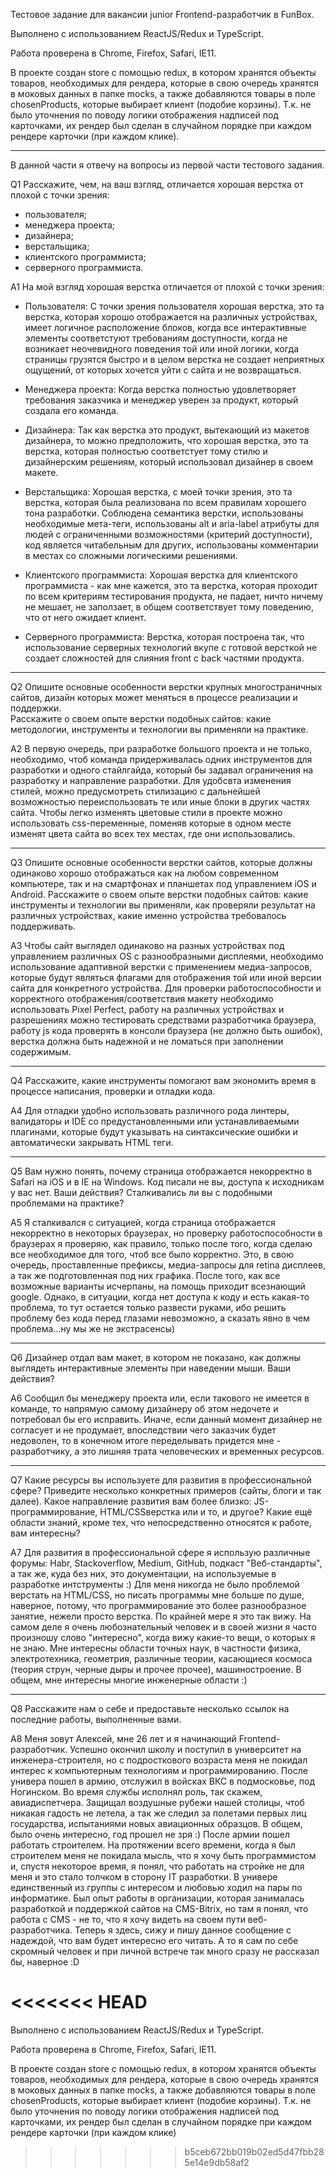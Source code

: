Тестовое задание для вакансии junior Frontend-разработчик в FunBox.

Выполнено с использованием ReactJS/Redux и TypeScript.

Работа проверена в Chrome, Firefox, Safari, IE11.

В проекте создан store с помощью redux, в котором хранятся объекты товаров, необходимых для рендера, которые в свою очередь хранятся в моковых данных в папке mocks, а также добавляются товары в поле chosenProducts, которые выбирает клиент (подобие корзины). Т.к. не было уточнения по поводу логики отображения надписей под карточками, их рендер был сделан в случайном порядке при каждом рендере карточки (при каждом клике).

_____________________________________________________________________
В данной части я отвечу на вопросы из первой части тестового задания.

Q1 Расскажите, чем, на ваш взгляд, отличается хорошая верстка от плохой с точки зрения:

- пользователя;
- менеджера проекта;
- дизайнера;
- верстальщика;
- клиентского программиста;
- серверного программиста.

A1 На мой взгляд хорошая верстка отличается от плохой с точки зрения:

- Пользователя: 
  С точки зрения пользователя хорошая верстка, это та верстка, которая хорошо отображается на различных устройствах, имеет логичное расположение блоков, когда все интерактивные элементы соответстуют требованиям доступности, когда не возникает неочевидного поведения той или иной логики, когда страницы грузятся быстро и в целом верстка не создает неприятных ощущений, от которых хочется уйти с сайта и не возвращаться.

- Менеджера проекта:
  Когда верстка полностью удовлетворяет требования заказчика и менеджер уверен за продукт, который создала его команда.

- Дизайнера:
  Так как верстка это продукт, вытекающий из макетов дизайнера, то можно предположить, что хорошая верстка, это та верстка, которая полностью соответстует тому стилю и дизайнерским решениям, который использовал дизайнер в своем макете.

- Верстальщика:
  Хорошая верстка, с моей точки зрения, это та верстка, которая была реализована по всем правилам хорошего тона разработки. Соблюдена семантика верстки, использованы необходимые мета-теги, использованы alt и aria-label атрибуты для людей с ограниченными возможностями (критерий доступности), код является читабельным для других, использованы комментарии в местах со сложными логическими решениями.

- Клиентского программиста:
  Хорошая верстка для клиентского программиста - как мне кажется, это та верстка, которая проходит по всем критериям тестирования продукта, не падает, ничто ничему не мешает, не заползает, в общем соответствует тому поведению, что от него ожидает клиент.

- Серверного программиста:
  Верстка, которая построена так, что использование серверных технологий вкупе с готовой версткой не создает сложностей для слияния front c back частями продукта.
_________________

Q2 Опишите основные особенности верстки крупных многостраничных сайтов, дизайн которых может меняться в процессе реализации и поддержки.  
Расскажите о своем опыте верстки подобных сайтов: какие методологии, инструменты и технологии вы применяли на практике.

A2 В первую очередь, при разработке большого проекта и не только, необходимо, чтоб команда придерживалась одних инструментов для разработки и одного стайлгайда, который бы задавал ограничения на разработку и направление разработки. Для удобсвта изменения стилей, можно предусмотреть стилизацию с дальнейшей возможностью переиспользовать те или иные блоки в других частях сайта. Чтобы легко изменять цветовые стили в проекте можно использовать css-переменные, поменяв которые в одном месте изменят цвета сайта во всех тех местах, где они использовались.

_________________

Q3 Опишите основные особенности верстки сайтов, которые должны одинаково хорошо отображаться как на любом современном компьютере, так и на смартфонах и планшетах под управлением iOS и Android. Расскажите о своем опыте верстки подобных сайтов: какие инструменты и технологии вы применяли, как проверяли результат на различных устройствах, какие именно устройства требовалось поддерживать. 

A3 Чтобы сайт выглядел одинаково на разных устройствах под управлением различных OS с разнообразными дисплеями, необходимо использование адаптивной верстки с применением медиа-запросов, которые будут являться флагами для отображения той или иной версии сайта для конкретного устройства. Для проверки работоспособности и корректного отображения/соответствия макету необходимо использовать Pixel Perfect, работу на различных устройствах и разрешениях можно тестировать средствами разработчика браузера, работу js кода проверять в консоли браузера (не должно быть ошибок), верстка должна быть надежной и не ломаться при заполнении содержимым. 

_________________

Q4 Расскажите, какие инструменты помогают вам экономить время в процессе написания, проверки и отладки кода.

A4 Для отладки удобно использовать различного рода линтеры, валидаторы и IDE со предустановленными или устанавливаемыми плагинами, которые будут указывать на синтаксические ошибки и автоматически закрывать HTML теги.
_________________

Q5 Вам нужно понять, почему страница отображается некорректно в Safari на iOS и в IE на Windows. Код писали не вы, доступа к исходникам у вас нет. Ваши действия? Сталкивались ли вы с подобными проблемами на практике?

А5 Я сталкивался с ситуацией, когда страница отображается некорректно в некоторых браузерах, но проверку работоспособности в браузерах я проверяю, как правило, только после того, когда сделаю все необходимое для того, чтоб все было корректно. Это, в свою очередь, проставленные префиксы, медиа-запросы для retina дисплеев, а так же подготовленная под них графика. После того, как все возможные варианты исчерпаны, на помощь приходит всезнающий google. Однако, в ситуации, когда нет доступа к коду и есть какая-то проблема, то тут остается только развести руками, ибо решить проблему без кода перед глазами невозможно, а сказать явно в чем проблема...ну мы же не экстрасенсы) 
_________________

Q6 Дизайнер отдал вам макет, в котором не показано, как должны выглядеть интерактивные элементы при наведении мыши. Ваши действия? 

А6 Сообщил бы менеджеру проекта или, если такового не имеется в команде, то напрямую самому дизайнеру об этом недочете и потребовал бы его исправить. Иначе, если данный момент дизайнер не согласует и не продумает, впоследствии чего заказчик будет недоволен, то в конечном итоге переделывать придется мне - разработчику, а это лишняя трата человеческих и временных ресурсов.
_________________

Q7 Какие ресурсы вы используете для развития в профессиональной сфере? Приведите несколько конкретных примеров (сайты, блоги и так далее). 
Какое направление развития вам более близко: JS-программирование, HTML/CSSверстка или и то, и другое? 
Какие ещё области знаний, кроме тех, что непосредственно относятся к работе, вам интересны? 

А7 Для развития в профессиональной сфере я использую различные форумы: Habr, Stackoverflow, Medium, GitHub, подкаст "Веб-стандарты", а так же, куда без них, это документации, на используемые в разработке интструменты :)
Для меня никогда не было проблемой верстать на HTML/CSS, но писать программы мне больше по душе, наверное, потому, что программирование это более разнообразное занятие, нежели просто верстка. По крайней мере я это так вижу.
На самом деле я очень любознательный человек и в своей жизни я часто произношу слово "интересно", когда вижу какие-то вещи, о которых я не знаю. Мне интересны области точных наук, в частности физика, электротехника, геометрия, различные теории, касающиеся космоса (теория струн, черные дыры и прочее прочее), машиностроение. В общем, мне интересны многие инженерные области :)
_________________

Q8 Расскажите нам о себе и предоставьте несколько ссылок на последние работы, выполненные вами.

A8 Меня зовут Алексей, мне 26 лет и я начинающий Frontend-разработчик. Успешно окончил школу и поступил в университет на инженера-строителя, но с подросткового возраста меня не покидал интерес к компьютерным технологиям и программированию. После универа пошел в армию, отслужил в войсках ВКС в подмосковье, под Ногинском. Во время службы исполнял роль, так скажем, авиадиспетчера. Защищал воздушные рубежи нашей столицы, чтоб никакая гадость не летела, а так же следил за полетами первых лиц государства, испытаниями новых авиационных образцов. В общем, было очень интересно, год прошел не зря :) После армии пошел работать строителем. На протяжении всего времени, когда я был строителем меня не покидала мысль, что я хочу быть программистом и, спустя некоторое время, я понял, что работать на стройке не для меня и это стало толчком в сторону IT разработки. В универе единственный из группы с интересом и любовью ходил на пары по информатике. Был опыт работы в организации, которая занималась разработкой и поддержкой сайтов на CMS-Bitrix, но там я понял, что работа с CMS - не то, что я хочу видеть на своем пути веб-разработчика. Теперь я здесь, сижу и пишу данное сообщение с надеждой, что вам будет интересно его читать. А то я сам по себе скромный человек и при личной встрече так много сразу не рассказал бы, наверное :D

<<<<<<< HEAD
=======
Выполнено с использованием ReactJS/Redux и TypeScript.

Работа проверена в Chrome, Firefox, Safari, IE11.

В проекте создан store с помощью redux, в котором хранятся объекты товаров, необходимых для рендера, которые в свою очередь хранятся в моковых данных в папке mocks, а также добавляются товары в поле chosenProducts, которые выбирает клиент (подобие корзины). Т.к. не было уточнения по поводу логики отображения надписей под карточками, их рендер был сделан в случайном порядке при каждом рендере карточки (при каждом клике)
>>>>>>> b5ceb672bb019b02ed5d47fbb285e14e9db58af2
